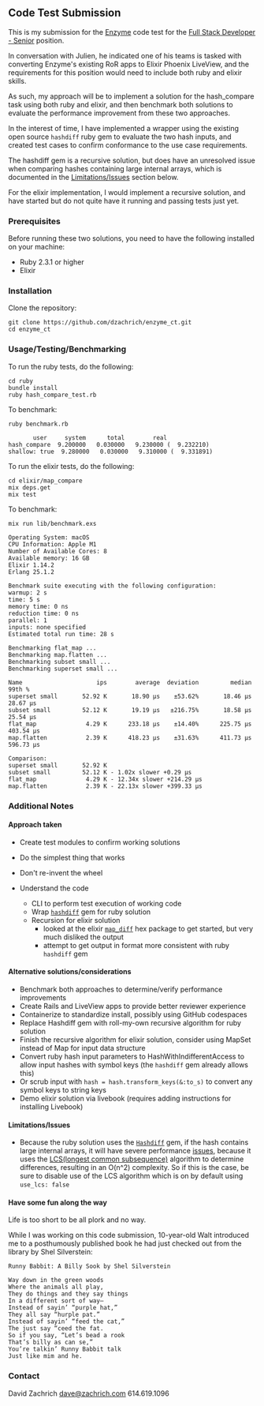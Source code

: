 ## Code Test Submission

This is my submission for the [Enzyme](https://www.enzyme.com/about) code test for the [Full Stack Developer - Senior](https://angel.co/company/enzymecorp/jobs/287059-full-stack-developer-senior) position. 

In conversation with Julien, he indicated one of his teams is tasked with converting Enzyme's existing RoR apps to Elixir Phoenix LiveView, and the requirements for this position would need to include both ruby and elixir skills.  

As such, my approach will be to implement a solution for the hash_compare task using both ruby and elixir, and then benchmark both solutions to evaluate the performance improvement from these two approaches.

In the interest of time, I have implemented a wrapper using the existing open source `hashdiff` ruby gem to evaluate the two hash inputs, and created test cases to confirm conformance to the use case requirements.

The hashdiff gem is a recursive solution, but does have an unresolved issue when comparing hashes containing large internal arrays, which is documented in the [Limitations/Issues](####-Limitations/Issues) section below.

For the elixir implementation, I would implement a recursive solution, and have started but do not quite have it running and passing tests just yet.

### Prerequisites

Before running these two solutions, you need to have the following installed on your machine:
- Ruby 2.3.1 or higher
- Elixir 

### Installation

Clone the repository: 
```shell
git clone https://github.com/dzachrich/enzyme_ct.git
cd enzyme_ct
```


### Usage/Testing/Benchmarking

To run the ruby tests, do the following:
```shell
cd ruby
bundle install
ruby hash_compare_test.rb
```
To benchmark:
```shell
ruby benchmark.rb

       user     system      total        real
hash_compare  9.200000   0.030000   9.230000 (  9.232210)
shallow: true  9.280000   0.030000   9.310000 (  9.331891)
```

To run the elixir tests, do the following:
```shell
cd elixir/map_compare
mix deps.get
mix test
```
To benchmark:
```shell
mix run lib/benchmark.exs

Operating System: macOS
CPU Information: Apple M1
Number of Available Cores: 8
Available memory: 16 GB
Elixir 1.14.2
Erlang 25.1.2

Benchmark suite executing with the following configuration:
warmup: 2 s
time: 5 s
memory time: 0 ns
reduction time: 0 ns
parallel: 1
inputs: none specified
Estimated total run time: 28 s

Benchmarking flat_map ...
Benchmarking map.flatten ...
Benchmarking subset small ...
Benchmarking superset small ...

Name                     ips        average  deviation         median         99th %
superset small       52.92 K       18.90 μs    ±53.62%       18.46 μs       28.67 μs
subset small         52.12 K       19.19 μs   ±216.75%       18.58 μs       25.54 μs
flat_map              4.29 K      233.18 μs    ±14.40%      225.75 μs      403.54 μs
map.flatten           2.39 K      418.23 μs    ±31.63%      411.73 μs      596.73 μs

Comparison: 
superset small       52.92 K
subset small         52.12 K - 1.02x slower +0.29 μs
flat_map              4.29 K - 12.34x slower +214.29 μs
map.flatten           2.39 K - 22.13x slower +399.33 μs
```

### Additional Notes
#### Approach taken
- Create test modules to confirm working solutions
- Do the simplest thing that works
- Don't re-invent the wheel
- Understand the code

  - CLI to perform test execution of working code
  - Wrap [`hashdiff`](https://www.rubydoc.info/gems/hashdiff) gem for ruby solution
  - Recursion for elixir solution 
    - looked at the elixir [`map_diff`](https://hexdocs.pm/map_diff/MapDiff.html) hex package to get started, but very much disliked the output
    - attempt to get output in format more consistent with ruby `hashdiff` gem

#### Alternative solutions/considerations
- Benchmark both approaches to determine/verify performance improvements
- Create Rails and LiveView apps to provide better reviewer experience
- Containerize to standardize install, possibly using GitHub codespaces
- Replace Hashdiff gem with roll-my-own recursive algorithm for ruby solution
- Finish the recursive algorithm for elixir solution, consider using MapSet instead of Map for input data structure
- Convert ruby hash input parameters to HashWithIndifferentAccess to allow input hashes with symbol keys (the `hashdiff` gem already allows this)
- Or scrub input with `hash = hash.transform_keys(&:to_s)` to convert any symbol keys to string keys
- Demo elixir solution via livebook (requires adding instructions for installing Livebook)

#### Limitations/Issues
- Because the ruby solution uses the [`Hashdiff`](https://www.rubydoc.info/gems/hashdiff) gem, if the hash contains large internal arrays, it will have severe performance [issues](https://github.com/liufengyun/hashdiff/issues/49), because it uses the [LCS(longest common subsequence)](https://en.wikipedia.org/wiki/Longest_common_subsequence) algorithm to determine differences, resulting in an O(n^2) complexity.  So if this is the case, be sure to disable use of the LCS algorithm which is on by default using `use_lcs: false`

#### Have some fun along the way
Life is too short to be all plork and no way.

While I was working on this code submission, 10-year-old Walt introduced me to a posthumously published book he had just checked out from the library by Shel Silverstein:
```
Runny Babbit: A Billy Sook by Shel Silverstein

Way down in the green woods
Where the animals all play,
They do things and they say things
In a different sort of way—
Instead of sayin’ “purple hat,”
They all say “hurple pat.”
Instead of sayin’ “feed the cat,”
The just say “ceed the fat.
So if you say, “Let’s bead a rook
That’s billy as can se,”
You’re talkin’ Runny Babbit talk
Just like mim and he. 
```

### Contact
David Zachrich
dave@zachrich.com
614.619.1096
